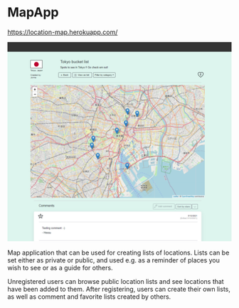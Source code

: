 # MapApp
https://location-map.herokuapp.com/

![alt text](https://github.com/p3Tapio/map-app/blob/master/screencap.PNG?raw=true)

Map application that can be used for creating lists of locations. Lists can be set either as private or public, and used e.g. as a reminder of places you wish to see or as a guide for others.

Unregistered users can browse public location lists and see locations that have been added to them. After registering, users can create their own lists, as well as comment and favorite lists created by others.
